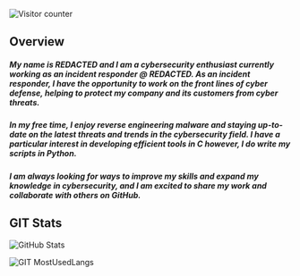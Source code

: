 ![Visitor counter](https://visitor-badge.laobi.icu/badge?page_id=0xk0sta.0xk0sta)

## Overview

##### My name is *REDACTED* and I am a cybersecurity enthusiast currently working as an incident responder @ *REDACTED*. As an incident responder, I have the opportunity to work on the front lines of cyber defense, helping to protect my company and its customers from cyber threats. 

##### In my free time, I enjoy reverse engineering malware and staying up-to-date on the latest threats and trends in the cybersecurity field. I have a particular interest in developing efficient tools in C however, I do write my scripts in Python.
##### I am always looking for ways to improve my skills and expand my knowledge in cybersecurity, and I am excited to share my work and collaborate with others on GitHub. 

## GIT Stats


![GitHub Stats](https://github-readme-stats.vercel.app/api?username=0xk0sta&show_icons=true&count_private=true&hide=contribs&theme=dark)

![GIT MostUsedLangs](https://github-readme-stats.vercel.app/api/top-langs/?username=0xk0sta&layout=compact&exclude_repo=ft_server&langs_count=100&theme=dark)
